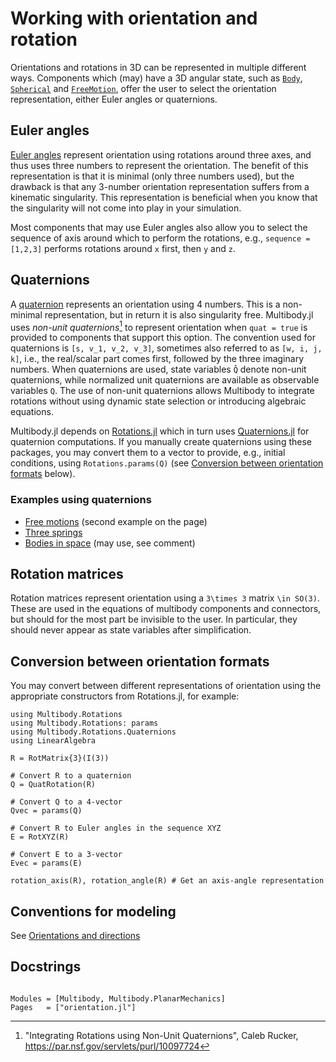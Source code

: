 # Working with orientation and rotation

Orientations and rotations in 3D can be represented in multiple different ways. Components which (may) have a 3D angular state, such as [`Body`](@ref), [`Spherical`](@ref) and [`FreeMotion`](@ref), offer the user to select the orientation representation, either Euler angles or quaternions.

## Euler angles
[Euler angles](https://en.wikipedia.org/wiki/Euler_angles) represent orientation using rotations around three axes, and thus uses three numbers to represent the orientation. The benefit of this representation is that it is minimal (only three numbers used), but the drawback is that any 3-number orientation representation suffers from a kinematic singularity. This representation is beneficial when you know that the singularity will not come into play in your simulation.

Most components that may use Euler angles also allow you to select the sequence of axis around which to perform the rotations, e.g., `sequence = [1,2,3]` performs rotations around ``x`` first, then ``y`` and ``z``.

## Quaternions
A [quaternion](https://en.wikipedia.org/wiki/Quaternion) represents an orientation using 4 numbers. This is a non-minimal representation, but in return it is also singularity free. Multibody.jl uses _non-unit quaternions_[^quat] to represent orientation when `quat = true` is provided to components that support this option. The convention used for quaternions is ``[s, v_1, v_2, v_3]``, sometimes also referred to as ``[w, i, j, k]``, i.e., the real/scalar part comes first, followed by the three imaginary numbers. When quaternions are used, state variables `Q̂` denote non-unit quaternions, while normalized unit quaternions are available as observable variables `Q`. The use of non-unit quaternions allows Multibody to integrate rotations without using dynamic state selection or introducing algebraic equations. 

[^quat]: "Integrating Rotations using Non-Unit Quaternions", Caleb Rucker, https://par.nsf.gov/servlets/purl/10097724

Multibody.jl depends on [Rotations.jl](https://github.com/JuliaGeometry/Rotations.jl) which in turn uses [Quaternions.jl](https://github.com/JuliaGeometry/Quaternions.jl) for quaternion computations. If you manually create quaternions using these packages, you may convert them to a vector to provide, e.g., initial conditions, using `Rotations.params(Q)` (see [Conversion between orientation formats](@ref) below).

### Examples using quaternions
- [Free motions](@ref) (second example on the page)
- [Three springs](@ref)
- [Bodies in space](@ref) (may use, see comment)

## Rotation matrices
Rotation matrices represent orientation using a ``3\times 3`` matrix ``\in SO(3)``. These are used in the equations of multibody components and connectors, but should for the most part be invisible to the user. In particular, they should never appear as state variables after simplification. 


## Conversion between orientation formats
You may convert between different representations of orientation using the appropriate constructors from Rotations.jl, for example:
```@example ORI
using Multibody.Rotations
using Multibody.Rotations: params
using Multibody.Rotations.Quaternions
using LinearAlgebra

R = RotMatrix{3}(I(3))
```

```@example ORI
# Convert R to a quaternion
Q = QuatRotation(R)
```

```@example ORI
# Convert Q to a 4-vector
Qvec = params(Q)
```

```@example ORI
# Convert R to Euler angles in the sequence XYZ
E = RotXYZ(R)
```

```@example ORI
# Convert E to a 3-vector
Evec = params(E)
```

```@example ORI
rotation_axis(R), rotation_angle(R) # Get an axis-angle representation
```

## Conventions for modeling
See [Orientations and directions](@ref)



## Docstrings
```@index
```

```@autodocs
Modules = [Multibody, Multibody.PlanarMechanics]
Pages   = ["orientation.jl"]
```